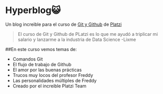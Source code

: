 # Hyperblog😺
Un blog increible para el curso de [Git y Github](https://platzi.com/clases/git-github/) de [Platzi](https://platzi.com/)

> El curso de Git y Github de PLatzi es lo que me ayudó a triplicar mi salario y lanzarme a la industria de Data Science
> -Lixme

##En este curso vemos temas de:
- Comandos Git
- El flujo de trabajo de Github
- El amor por las buenas prácticas
- Trucos muy locos del profesor Freddy
- Las personalidades múltiples de Freddy
- Creado por el increible Platzi Team
